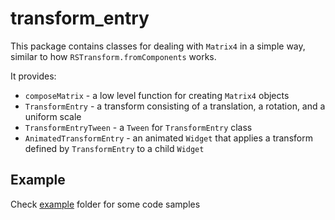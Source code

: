# transform_entry

This package contains classes for dealing with `Matrix4` in a simple way, similar to how `RSTransform.fromComponents` works.

It provides:

* `composeMatrix` - a low level function for creating `Matrix4` objects
* `TransformEntry` - a transform consisting of a translation, a rotation, and a uniform scale
* `TransformEntryTween` - a `Tween` for `TransformEntry` class
* `AnimatedTransformEntry` - an animated `Widget` that applies a transform defined by `TransformEntry` to a child `Widget`

## Example

Check [example](example) folder for some code samples
